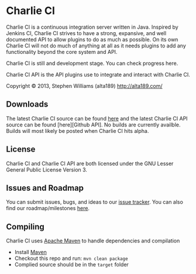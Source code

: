 Charlie CI
=================

Charlie CI is a continuous integration server written in Java.
Inspired by Jenkins CI, Charlie CI strives to have a strong,
expansive, and well documented API to allow plugins to do
as much as possible. On its own Charlie CI will not do much
of anything at all as it needs plugins to add any functionality
beyond the core system and API.

Charlie CI is still and development stage. You can check progress
here.

Charlie CI API is the API plugins use to integrate and interact with
Charlie CI.

Copyright &copy; 2013, Stephen Williams (alta189) <http://alta189.com/>

Downloads
-----------------

The latest Charlie CI source can be found [here][Github] and the latest Charlie CI API source can be found [here][Github API].
No builds are currently availble. Builds will most likely be posted when Charlie CI hits alpha.

License
-----------------
Charlie CI and Charlie CI API are both licensed under the GNU Lesser General Public License Version 3.

Issues and Roadmap
-----------------
You can submit issues, bugs, and ideas to our [issue tracker][Issues]. You can also find our roadmap/milestones [here][Milestones].

Compiling
-----------------
Charlie CI uses [Apache Maven][Maven] to handle dependencies and compilation
* Install [Maven][Maven Download]
* Checkout this repo and run: `mvn clean package`
* Complied source should be in the `target` folder

[alta189 site]: http://alta189.com/
[Github]: http://github.com/alta189/Charlie-CI
[API Github]: http://github.com/alta189/Charlie-CI-API
[Issues]: https://github.com/alta189/Charlie-CI/issues
[Milestones]: https://github.com/alta189/Charlie-CI/issues/milestones
[License]: http://www.gnu.org/licenses/lgpl-3.0.txt
[Maven]: http://maven.apache.org/
[Maven Download]: http://maven.apache.org/download.html


